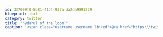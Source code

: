 ```yaml
---
id: 337009f0-5b81-41d4-937a-da2da9891229
blueprint: text
category: twitter
title: "'@dahul of the loom?"
caption: '<span class="username username_linked">@<a href="https://twitter.com/dahul" title="Darren Hull (dahul)">dahul</a></span> of the loom?'
---
```

